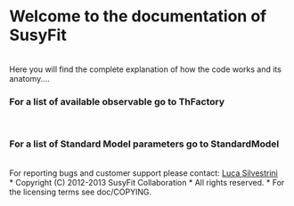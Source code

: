 <h1>Welcome to the documentation of SusyFit</h1>
<br>
Here you will find the complete explanation of how the code works and its anatomy....

<br>
<h3>For a list of available observable go to ThFactory</h3>
<br>
<h3>For a list of Standard Model parameters go to StandardModel</h3>
<br>
For reporting bugs and customer support please contact: <a href="mailto:Luca.Silvestrini@rima1.infn.it?subject=Support%20for%20SusyFit&body=You%20fantastic%20code%20is%20not%20working...!!">Luca Silvestrini</a>
<br>
 * Copyright (C) 2012-2013 SusyFit Collaboration
 * All rights reserved.
 * For the licensing terms see doc/COPYING.